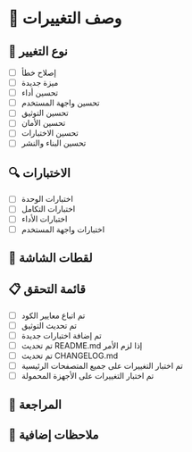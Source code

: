 # 🚀 وصف التغييرات

<!-- وصف واضح ومختصر للتغييرات التي تم إجراؤها -->

## 📝 نوع التغيير

- [ ] إصلاح خطأ
- [ ] ميزة جديدة
- [ ] تحسين أداء
- [ ] تحسين واجهة المستخدم
- [ ] تحسين التوثيق
- [ ] تحسين الأمان
- [ ] تحسين الاختبارات
- [ ] تحسين البناء والنشر

## 🔍 الاختبارات

<!-- وصف الاختبارات التي تم إجراؤها -->

- [ ] اختبارات الوحدة
- [ ] اختبارات التكامل
- [ ] اختبارات الأداء
- [ ] اختبارات واجهة المستخدم

## 📸 لقطات الشاشة

<!-- إذا كان التغيير يتعلق بواجهة المستخدم، يرجى إضافة لقطات شاشة -->

## 📋 قائمة التحقق

- [ ] تم اتباع معايير الكود
- [ ] تم تحديث التوثيق
- [ ] تم إضافة اختبارات جديدة
- [ ] تم تحديث README.md إذا لزم الأمر
- [ ] تم تحديث CHANGELOG.md
- [ ] تم اختبار التغييرات على جميع المتصفحات الرئيسية
- [ ] تم اختبار التغييرات على الأجهزة المحمولة

## 🔄 المراجعة

<!-- أي معلومات إضافية للمراجع -->

## 📌 ملاحظات إضافية

<!-- أي ملاحظات إضافية أو سياق مهم --> 
